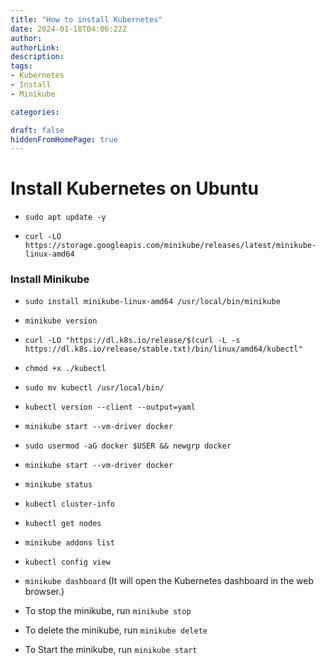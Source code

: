 ```yaml
---
title: "How to install Kubernetes"
date: 2024-01-18T04:06:22Z
author:
authorLink:
description:
tags:
- Kubernetes
- Install
- Minikube

categories:

draft: false
hiddenFromHomePage: true
---
```


# Install Kubernetes on Ubuntu

* `sudo apt update -y`

* `curl -LO https://storage.googleapis.com/minikube/releases/latest/minikube-linux-amd64`

### Install Minikube 

* `sudo install minikube-linux-amd64 /usr/local/bin/minikube`

* `minikube version`

* `curl -LO "https://dl.k8s.io/release/$(curl -L -s https://dl.k8s.io/release/stable.txt)/bin/linux/amd64/kubectl"`

* `chmod +x ./kubectl`

* `sudo mv kubectl /usr/local/bin/`

* `kubectl version --client --output=yaml`

*  `minikube start --vm-driver docker`

* `sudo usermod -aG docker $USER && newgrp docker`

* `minikube start --vm-driver docker`

* `minikube status`

* `kubectl cluster-info`

* `kubectl get nodes`

* `minikube addons list`

* `kubectl config view`

* `minikube dashboard` (It will open the Kubernetes dashboard in the web browser.)

* To stop the minikube, run `minikube stop`

* To delete the minikube, run `minikube delete`

* To Start the minikube, run `minikube start`
